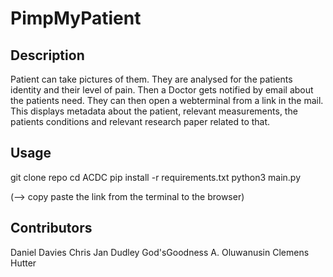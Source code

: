 # PimpMyPatient
## Description
Patient can take pictures of them. They are analysed for the patients identity and their level of pain.
Then a Doctor gets notified by email about the patients need. They can then open a webterminal from a link in the mail.
This displays metadata about the patient, relevant measurements, the patients conditions and relevant research paper related to that.

## Usage
git clone repo
cd ACDC
pip install -r requirements.txt
python3 main.py

(--> copy paste the link from the terminal to the browser)

## Contributors
Daniel Davies
Chris Jan Dudley
God'sGoodness A. Oluwanusin
Clemens Hutter
